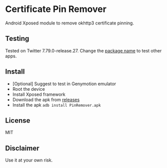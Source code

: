 # Certificate Pin Remover

Android Xposed module to remove okhttp3 certificate pinning.

## Testing

Tested on Twitter 7.79.0-release.27. Change the [package name](https://github.com/wdwind/PinRemover/blob/07bae04936269f72f8f4c9ea3bdf6abea1dfbf7e/app/src/main/java/wddd/android/xposed/pinremover/Main.java#L15) to test other apps.

## Install

* [Optional] Suggest to test in Genymotion emulator
* Root the device
* Install Xposed framework
* Download the apk from [releases](https://github.com/wdwind/PinRemover/releases)
* Install the apk `adb install PinRemover.apk`

## License

MIT

## Disclaimer

Use it at your own risk.

